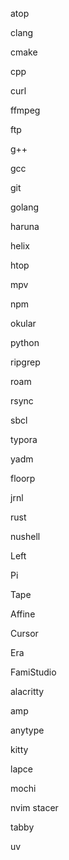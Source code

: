 atop

clang

cmake

cpp

curl

ffmpeg

ftp

g++

gcc

git

golang

haruna

helix

htop

mpv

npm

okular

python

ripgrep

roam

rsync

sbcl

typora

yadm

floorp

jrnl

rust

nushell

Left

Pi

Tape

Affine

Cursor

Era

FamiStudio

alacritty

amp

anytype

kitty

lapce

mochi

nvim stacer

tabby

uv